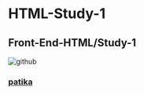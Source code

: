 # HTML-Study-1
## Front-End-HTML/Study-1
![github](https://github.com/KaderErgin/HTML-Odev1/blob/main/html-odev1.png)
<br>

### [patika](https://academy.patika.dev/tr/profile)
